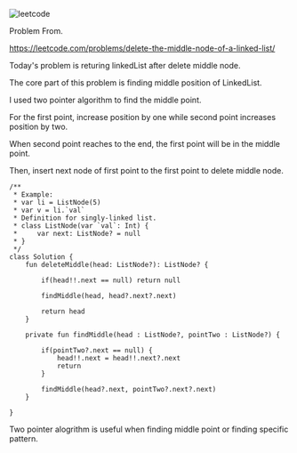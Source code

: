 ![leetcode](https://user-images.githubusercontent.com/77060863/195746213-76fd9d2a-71e7-495f-8195-82433165b5b7.PNG)

Problem From.

https://leetcode.com/problems/delete-the-middle-node-of-a-linked-list/

Today's problem is returing linkedList after delete middle node.

The core part of this problem is finding middle position of LinkedList.

I used two pointer algorithm to find the middle point.

For the first point, increase position by one while second point increases position by two.

When second point reaches to the end, the first point will be in the middle point.

Then, insert next node of first point to the first point to delete middle node.

```
/**
 * Example:
 * var li = ListNode(5)
 * var v = li.`val`
 * Definition for singly-linked list.
 * class ListNode(var `val`: Int) {
 *     var next: ListNode? = null
 * }
 */
class Solution {
    fun deleteMiddle(head: ListNode?): ListNode? {
        
        if(head!!.next == null) return null
        
        findMiddle(head, head?.next?.next)
        
        return head
    }
    
    private fun findMiddle(head : ListNode?, pointTwo : ListNode?) {
        
        if(pointTwo?.next == null) {
            head!!.next = head!!.next?.next
            return
        }
        
        findMiddle(head?.next, pointTwo?.next?.next)
    }
    
}
```

Two pointer alogrithm is useful when finding middle point or finding specific pattern.
